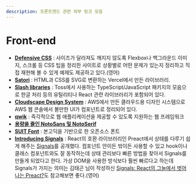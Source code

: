 ```yaml
---
description: 프론트엔드 관련 외부 링크 모음
---
```


# Front-end

* [**Defensive CSS**](https://defensivecss.dev/) : 사이즈가 달라져도 깨지지 않도록 Flexbox나 백그라운드 이미지, 스크롤 등 CSS 팁을 정리한 사이트로 상황별로 어떤 문제가 있는지 정리하고 직접 재현해 볼 수 있게 예제도 제공하고 있다.(영어)
* [**Satori**](https://github.com/vercel/satori) : HTML과 CSS를 SVG로 변환하는 Vercel에서 만든 라이브러리.
* [**Slash libraries**](https://slash.page/) : Toss에서 사용하는 TypeScript/JavaScript 패키지의 모음으로 한글 처리 등의 유틸리티나 React 관련 라이브러리가 포함되어 있다.
* [**Cloudscape Design System**](https://cloudscape.design/) : AWS에서 만든 클라우드용 디자인 시스템으로 AWS 웹 콘솔에서 볼만한 UI가 컴포넌트로 정리되어 있다.
* [**qwik**](https://qwik.builder.io/) : 즉각적으로 웹 애플리케이션을 제공할 수 있도록 지원하는 웹 프레임워크
* [**용량을 줄인 NotoSans 및 NotoSerif**](https://akngs.github.io/noto-kr-vf-distilled/)
* [**SUIT Font**](https://sunn.us/suit/) : 본고딕을 기반으로 한 오픈소스 폰트
* [**Introducing Signals**](https://preactjs.com/blog/introducing-signals/) : React의 호환 라이브러리인 Preact에서 상태를 다루기 쉽게 해주는 [Signals](https://preactjs.com/guide/v10/signals/)를 공개했다. 컴포넌트 안이든 밖이든 사용할 수 있고 hook이나 클래스 컴포넌트와도 잘 동작하는데 상태 관리보다 빠른 방법을 찾아서 Signals를 만들게 되었다고 한다. 가상 DOM을 사용한 방식보다 훨씬 빠르다고 하는데 Signals가 가지는 의미는 김태곤 님이 작성하신 [Signals: React의 그늘에서 벗어나는 Preact?](https://taegon.kim/archives/10540)도 참고해보면 좋다.(영어)
